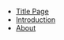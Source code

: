 - [Title Page](title-page.md)<!-- - [Dedication](dedication.md) -->
- [Introduction](README.md)
- [About](about.md)
